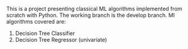 This is a project presenting classical ML algorithms implemented from scratch with Python. The working branch is the develop branch. Ml algorithms covered are:
1. Decision Tree Classifier
2. Decision Tree Regressor (univariate)

